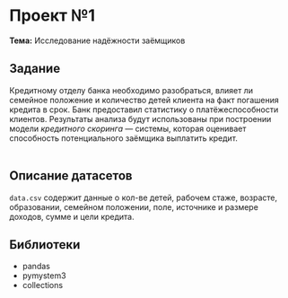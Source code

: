 # Проект №1
**Тема:** Исследование надёжности заёмщиков

## Задание 
Кредитному отделу банка необходимо разобраться, влияет ли семейное положение и количество детей клиента на факт погашения кредита в срок. Банк предоставил статистику о платёжеспособности клиентов. Результаты анализа будут использованы при построении модели *кредитного скоринга* — системы, которая оценивает способность потенциального заёмщика выплатить кредит.<br><br>

## Описание датасетов
`data.csv` содержит данные о кол-ве детей, рабочем стаже, возрасте, образовании, семейном положении, поле, источнике и размере доходов, сумме и цели кредита.

## Библиотеки
- pandas
- pymystem3
- collections
